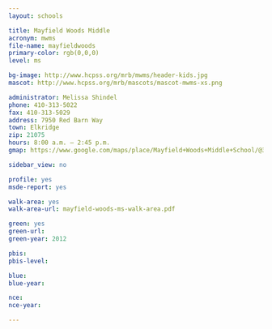 ```yaml
---
layout: schools

title: Mayfield Woods Middle
acronym: mwms
file-name: mayfieldwoods
primary-color: rgb(0,0,0)
level: ms

bg-image: http://www.hcpss.org/mrb/mwms/header-kids.jpg
mascot: http://www.hcpss.org/mrb/mascots/mascot-mwms-xs.png

administrator: Melissa Shindel
phone: 410-313-5022
fax: 410-313-5029
address: 7950 Red Barn Way
town: Elkridge
zip: 21075
hours: 8:00 a.m. – 2:45 p.m.
gmap: https://www.google.com/maps/place/Mayfield+Woods+Middle+School/@39.1976236,-76.7886887,17z/data=!3m1!4b1!4m2!3m1!1s0x89b7e04e0bb7fa83:0xf6c700ddf00853a6?hl=en

sidebar_view: no

profile: yes
msde-report: yes

walk-area: yes
walk-area-url: mayfield-woods-ms-walk-area.pdf

green: yes
green-url:
green-year: 2012

pbis:
pbis-level:

blue: 
blue-year:

nce:
nce-year:

---
```

